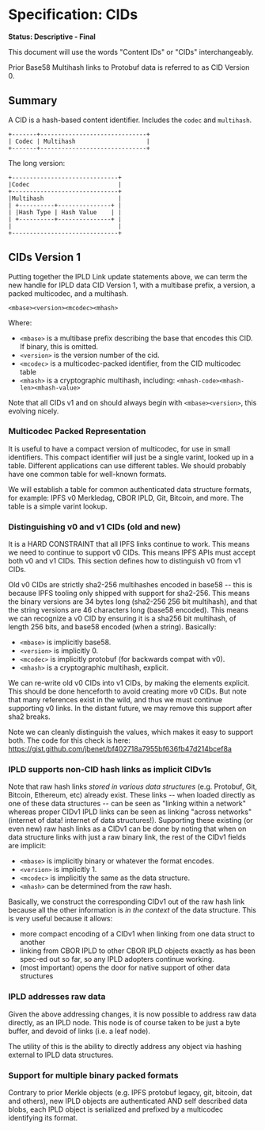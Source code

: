 # Specification: CIDs

**Status: Descriptive - Final**

This document will use the words "Content IDs" or "CIDs" interchangeably.

Prior Base58 Multihash links to Protobuf data is referred to as CID Version 0.

## Summary

A CID is a hash-based content identifier. Includes the `codec` and `multihash`.

```
+-------+------------------------------+
| Codec | Multihash                    |
+-------+------------------------------+
```

The long version:

```
+------------------------------+
|Codec                         |
+------------------------------+
|Multihash                     |
| +----------+---------------+ |
| |Hash Type | Hash Value    | |
| +----------+---------------+ |
|                              |
+------------------------------+
```

## CIDs Version 1

Putting together the IPLD Link update statements above, we can term the new handle for IPLD data CID Version 1, with a multibase prefix, a version, a packed multicodec, and a multihash.

```
<mbase><version><mcodec><mhash>
```

Where:
- `<mbase>` is a multibase prefix describing the base that encodes this CID. If binary, this is omitted.
- `<version>` is the version number of the cid.
- `<mcodec>` is a multicodec-packed identifier, from the CID multicodec table
- `<mhash>` is a cryptographic multihash, including: `<mhash-code><mhash-len><mhash-value>`

Note that all CIDs v1 and on should always begin with `<mbase><version>`, this evolving nicely.

### Multicodec Packed Representation

It is useful to have a compact version of multicodec, for use in small identifiers. This compact identifier will just be a single varint, looked up in a table. Different applications can use different tables. We should probably have one common table for well-known formats.

We will establish a table for common authenticated data structure formats, for example: IPFS v0 Merkledag, CBOR IPLD, Git, Bitcoin, and more. The table is a simple varint lookup.

### Distinguishing v0 and v1 CIDs (old and new)

It is a HARD CONSTRAINT that all IPFS links continue to work. This means we need to continue to support v0 CIDs. This means IPFS APIs must accept both v0 and v1 CIDs. This section defines how to distinguish v0 from v1 CIDs.

Old v0 CIDs are strictly sha2-256 multihashes encoded in base58 -- this is because IPFS tooling only shipped with support for sha2-256. This means the binary versions are 34 bytes long (sha2-256 256 bit multihash), and that the string versions are 46 characters long (base58 encoded). This means we can recognize a v0 CID by ensuring it is a sha256 bit multihash, of length 256 bits, and base58 encoded (when a string). Basically:

- `<mbase>` is implicitly base58.
- `<version>` is implicitly 0.
- `<mcodec>` is implicitly protobuf (for backwards compat with v0).
- `<mhash>` is a cryptographic multihash, explicit.

We can re-write old v0 CIDs into v1 CIDs, by making the elements explicit. This should be done henceforth to avoid creating more v0 CIDs. But note that many references exist in the wild, and thus we must continue supporting v0 links. In the distant future, we may remove this support after sha2 breaks.

Note we can cleanly distinguish the values, which makes it easy to support both. The code for this check is here: https://gist.github.com/jbenet/bf402718a7955bf636fb47d214bcef8a

### IPLD supports non-CID hash links as implicit CIDv1s

Note that raw hash links _stored in various data structures_ (e.g. Protobuf, Git, Bitcoin, Ethereum, etc) already exist. These links -- when loaded directly as one of these data structures -- can be seen as "linking within a network" whereas proper CIDv1 IPLD links can be seen as linking "across networks" (internet of data! internet of data structures!). Supporting these existing (or even new) raw hash links as a CIDv1 can be done by noting that when on data structure links with just a raw binary link, the rest of the CIDv1 fields are implicit:

- `<mbase>` is implicitly binary or whatever the format encodes.
- `<version>` is implicitly 1.
- `<mcodec>` is implicitly the same as the data structure.
- `<mhash>` can be determined from the raw hash.

Basically, we construct the corresponding CIDv1 out of the raw hash link because all the other information is _in the context_ of the data structure. This is very useful because it allows:
- more compact encoding of a CIDv1 when linking from one data struct to another
- linking from CBOR IPLD to other CBOR IPLD objects exactly as has been spec-ed out so far, so any IPLD adopters continue working.
- (most important) opens the door for native support of other data structures

### IPLD addresses raw data

Given the above addressing changes, it is now possible to address raw data directly, as an IPLD node. This node is of course taken to be just a byte buffer, and devoid of links (i.e. a leaf node).

The utility of this is the ability to directly address any object via hashing external to IPLD data structures.

### Support for multiple binary packed formats

Contrary to prior Merkle objects (e.g. IPFS protobuf legacy, git, bitcoin, dat and others), new IPLD objects are authenticated AND self described data blobs, each IPLD object is serialized and prefixed by a multicodec identifying its format.
